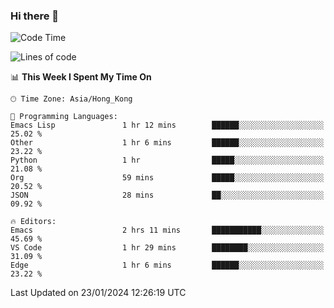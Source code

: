 ### Hi there 👋

<!--
**nicehiro/nicehiro** is a ✨ _special_ ✨ repository because its `README.md` (this file) appears on your GitHub profile.

Here are some ideas to get you started:

- 🔭 I’m currently working on ...
- 🌱 I’m currently learning ...
- 👯 I’m looking to collaborate on ...
- 🤔 I’m looking for help with ...
- 💬 Ask me about ...
- 📫 How to reach me: ...
- 😄 Pronouns: ...
- ⚡ Fun fact: ...
-->

<!--START_SECTION:waka-->
![Code Time](http://img.shields.io/badge/Code%20Time-196%20hrs%2058%20mins-blue)

![Lines of code](https://img.shields.io/badge/From%20Hello%20World%20I%27ve%20Written-2.6%20million%20lines%20of%20code-blue)

📊 **This Week I Spent My Time On** 

```text
🕑︎ Time Zone: Asia/Hong_Kong

💬 Programming Languages: 
Emacs Lisp               1 hr 12 mins        ██████░░░░░░░░░░░░░░░░░░░   25.02 % 
Other                    1 hr 6 mins         ██████░░░░░░░░░░░░░░░░░░░   23.22 % 
Python                   1 hr                █████░░░░░░░░░░░░░░░░░░░░   21.08 % 
Org                      59 mins             █████░░░░░░░░░░░░░░░░░░░░   20.52 % 
JSON                     28 mins             ██░░░░░░░░░░░░░░░░░░░░░░░   09.92 % 

🔥 Editors: 
Emacs                    2 hrs 11 mins       ███████████░░░░░░░░░░░░░░   45.69 % 
VS Code                  1 hr 29 mins        ████████░░░░░░░░░░░░░░░░░   31.09 % 
Edge                     1 hr 6 mins         ██████░░░░░░░░░░░░░░░░░░░   23.22 % 
```


 Last Updated on 23/01/2024 12:26:19 UTC
<!--END_SECTION:waka-->

